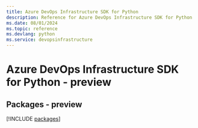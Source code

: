```yaml
---
title: Azure DevOps Infrastructure SDK for Python
description: Reference for Azure DevOps Infrastructure SDK for Python
ms.date: 08/01/2024
ms.topic: reference
ms.devlang: python
ms.service: devopsinfrastructure
---
```

# Azure DevOps Infrastructure SDK for Python - preview
## Packages - preview
[!INCLUDE [packages](devops-infrastructure-index.md)]